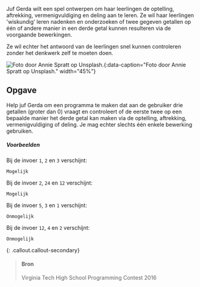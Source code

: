 Juf Gerda wilt een spel ontwerpen om haar leerlingen de optelling, aftrekking, vermenigvuldiging en deling aan te leren. Ze wil haar leerlingen 'wiskundig' leren nadenken en onderzoeken of twee gegeven getallen op één of andere manier in een derde getal kunnen resulteren via de voorgaande bewerkingen.

Ze wil echter het antwoord van de leerlingen snel kunnen controleren zonder het denkwerk zelf te moeten doen.

![Foto door Annie Spratt op Unsplash.](media/annie-spratt.jpg "Foto door Annie Spratt op Unsplash."){:data-caption="Foto door Annie Spratt op Unsplash." width="45%"}

## Opgave

Help juf Gerda om een programma te maken dat aan de gebruiker drie getallen (groter dan 0) vraagt en controleert of de eerste twee op een bepaalde manier het derde getal kan maken via de optelling, aftrekking, vermenigvuldiging of deling. Je mag echter slechts één enkele bewerking gebruiken.

##### Voorbeelden

Bij de invoer `1`, `2` en `3` verschijnt:
```
Mogelijk
```

Bij de invoer `2`, `24` en `12` verschijnt:
```
Mogelijk
```

Bij de invoer `5`, `3` en `1` verschijnt:
```
Onmogelijk
```

Bij de invoer `12`, `4` en `2` verschijnt:
```
Onmogelijk
```

{: .callout.callout-secondary}
>#### Bron
> Virginia Tech High School Programming Contest 2016